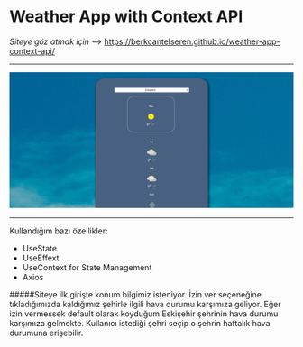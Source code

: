 # Weather App with Context API

*Siteye göz atmak için -->* https://berkcantelseren.github.io/weather-app-context-api/

----

<img src="src/ReadmeImage.png">

----

Kullandığım bazı özellikler:

* UseState 
* UseEffext
* UseContext for State Management
* Axios

#####Siteye ilk girişte konum bilgimiz isteniyor. İzin ver seçeneğine tıkladığımızda kaldığımız şehirle ilgili hava durumu karşımıza geliyor. Eğer izin vermessek default olarak koyduğum Eskişehir şehrinin hava durumu karşımıza gelmekte. Kullanıcı istediği şehri seçip  o şehrin haftalık hava durumuna erişebilir.